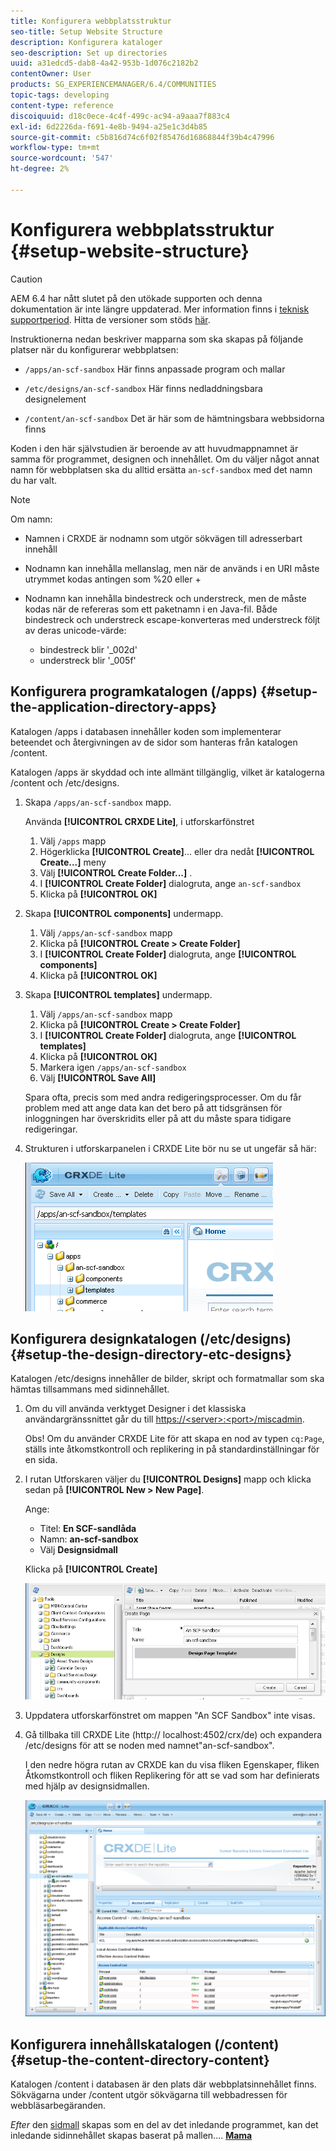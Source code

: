 ```yaml
---
title: Konfigurera webbplatsstruktur
seo-title: Setup Website Structure
description: Konfigurera kataloger
seo-description: Set up directories
uuid: a31edcd5-dab8-4a42-953b-1d076c2182b2
contentOwner: User
products: SG_EXPERIENCEMANAGER/6.4/COMMUNITIES
topic-tags: developing
content-type: reference
discoiquuid: d18c0ece-4c4f-499c-ac94-a9aaa7f883c4
exl-id: 6d2226da-f691-4e8b-9494-a25e1c3d4b85
source-git-commit: c5b816d74c6f02f85476d16868844f39b4c47996
workflow-type: tm+mt
source-wordcount: '547'
ht-degree: 2%

---
```


# Konfigurera webbplatsstruktur {#setup-website-structure}

>[!CAUTION]
>
>AEM 6.4 har nått slutet på den utökade supporten och denna dokumentation är inte längre uppdaterad. Mer information finns i [teknisk supportperiod](https://helpx.adobe.com/support/programs/eol-matrix.html). Hitta de versioner som stöds [här](https://experienceleague.adobe.com/docs/).

Instruktionerna nedan beskriver mapparna som ska skapas på följande platser när du konfigurerar webbplatsen:

* `/apps/an-scf-sandbox`
Här finns anpassade program och mallar

* `/etc/designs/an-scf-sandbox`
Här finns nedladdningsbara designelement

* `/content/an-scf-sandbox`
Det är här som de hämtningsbara webbsidorna finns

Koden i den här självstudien är beroende av att huvudmappnamnet är samma för programmet, designen och innehållet. Om du väljer något annat namn för webbplatsen ska du alltid ersätta `an-scf-sandbox` med det namn du har valt.

>[!NOTE]
>
>Om namn:
>
>* Namnen i CRXDE är nodnamn som utgör sökvägen till adresserbart innehåll
>* Nodnamn kan innehålla mellanslag, men när de används i en URI måste utrymmet kodas antingen som %20 eller +
>* Nodnamn kan innehålla bindestreck och understreck, men de måste kodas när de refereras som ett paketnamn i en Java-fil. Både bindestreck och understreck escape-konverteras med understreck följt av deras unicode-värde:
   >
   >   * bindestreck blir &#39;_002d&#39;
   >   * understreck blir &#39;_005f&#39;


## Konfigurera programkatalogen (/apps) {#setup-the-application-directory-apps}

Katalogen /apps i databasen innehåller koden som implementerar beteendet och återgivningen av de sidor som hanteras från katalogen /content.

Katalogen /apps är skyddad och inte allmänt tillgänglig, vilket är katalogerna /content och /etc/designs.

1. Skapa `/apps/an-scf-sandbox` mapp.

   Använda **[!UICONTROL CRXDE Lite]**, i utforskarfönstret

   1. Välj `/apps` mapp
   1. Högerklicka **[!UICONTROL Create]**... eller dra nedåt **[!UICONTROL Create...]** meny
   1. Välj **[!UICONTROL Create Folder...]** .
   1. I **[!UICONTROL Create Folder]** dialogruta, ange `an-scf-sandbox`
   1. Klicka på **[!UICONTROL OK]**

1. Skapa **[!UICONTROL components]** undermapp.

   1. Välj `/apps/an-scf-sandbox` mapp
   1. Klicka på **[!UICONTROL Create > Create Folder]**
   1. I **[!UICONTROL Create Folder]** dialogruta, ange **[!UICONTROL components]**
   1. Klicka på **[!UICONTROL OK]**

1. Skapa **[!UICONTROL templates]** undermapp.

   1. Välj `/apps/an-scf-sandbox` mapp
   1. Klicka på **[!UICONTROL Create > Create Folder]**
   1. I **[!UICONTROL Create Folder]** dialogruta, ange **[!UICONTROL templates]**
   1. Klicka på **[!UICONTROL OK]**
   1. Markera igen `/apps/an-scf-sandbox`
   1. Välj **[!UICONTROL Save All]**

   Spara ofta, precis som med andra redigeringsprocesser. Om du får problem med att ange data kan det bero på att tidsgränsen för inloggningen har överskridits eller på att du måste spara tidigare redigeringar.

1. Strukturen i utforskarpanelen i CRXDE Lite bör nu se ut ungefär så här:

   ![chlimage_1-44](assets/chlimage_1-44.png)

## Konfigurera designkatalogen (/etc/designs) {#setup-the-design-directory-etc-designs}

Katalogen /etc/designs innehåller de bilder, skript och formatmallar som ska hämtas tillsammans med sidinnehållet.

1. Om du vill använda verktyget Designer i det klassiska användargränssnittet går du till [https://&lt;server>:&lt;port>/miscadmin](http://localhost:4502/miscadmin).

   Obs! Om du använder CRXDE Lite för att skapa en nod av typen `cq:Page`, ställs inte åtkomstkontroll och replikering in på standardinställningar för en sida.

1. I rutan Utforskaren väljer du **[!UICONTROL Designs]** mapp och klicka sedan på **[!UICONTROL New > New Page]**.

   Ange:

   * Titel: **En SCF-sandlåda**
   * Namn: **an-scf-sandbox**
   * Välj **Designsidmall**

   Klicka på **[!UICONTROL Create]**

   ![chlimage_1-45](assets/chlimage_1-45.png)

1. Uppdatera utforskarfönstret om mappen &quot;An SCF Sandbox&quot; inte visas.

1. Gå tillbaka till CRXDE Lite (http:// localhost:4502/crx/de) och expandera /etc/designs för att se noden med namnet&quot;an-scf-sandbox&quot;.

   I den nedre högra rutan av CRXDE kan du visa fliken Egenskaper, fliken Åtkomstkontroll och fliken Replikering för att se vad som har definierats med hjälp av designsidmallen.

   ![chlimage_1-46](assets/chlimage_1-46.png)

## Konfigurera innehållskatalogen (/content) {#setup-the-content-directory-content}

Katalogen /content i databasen är den plats där webbplatsinnehållet finns. Sökvägarna under /content utgör sökvägarna till webbadressen för webbläsarbegäranden.

*Efter* den [sidmall](initial-app.md#createthepagetemplate) skapas som en del av det inledande programmet, kan det inledande sidinnehållet skapas baserat på mallen.... [**Mama**](initial-app.md)
